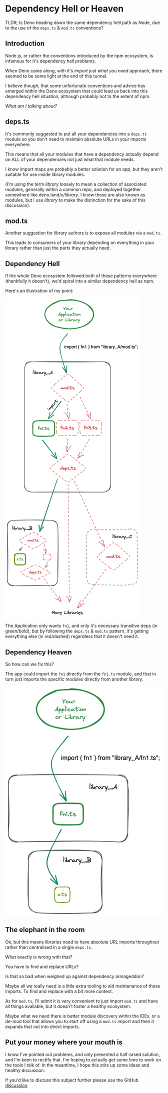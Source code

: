 # Dependency Hell or Heaven

TLDR; Is Deno heading down the same dependency hell path as Node, due to the use
of the `deps.ts` & `mod.ts` conventions?

## Introduction

Node.js, or rather the conventions introduced by the npm ecosystem, is infamous
for it's dependency hell problems.

When Deno came along, with it's _import just what you need_ approach, there
seemed to be some light at the end of this tunnel.

I believe though, that some unfortunate conventions and advice has emerged
within the Deno ecosystem that could lead us back into this dependency hell
situation, although probably not to the extent of npm.

_What am I talking about?_

## deps.ts

It's commonly suggested to put all your dependencies into a `deps.ts` module so
you don't need to maintain absolute URLs in your imports everywhere.

This means that all your modules that have a dependency actually depend on ALL
of your dependencies not just what that module needs.

I know import maps are probably a better solution for an app, but they aren't
suitable for use inside library modules.

(I'm using the term _library_ loosely to mean a collection of associated
modules, generally within a common repo, and deployed together somewhere like
deno.land/x/_library_. I know these are also known as modules, but I use
_library_ to make the distinction for the sake of this discussion).

## mod.ts

Another suggestion for library authors is to expose all modules via a `mod.ts`.

This leads to consumers of your library depending on everything in your library
rather than just the parts they actually need.

## Dependency Hell

If the whole Deno ecosystem followed both of these patterns everywhere
(thankfully it doesn't), we'd spiral into a similar dependency hell as npm.

Here's an illustration of my point:

![dependency hell graph](dep_hell.excalidraw.png)

The Application only wants `fn1`, and only it's necessary transitive deps (in
green/bold), but by following the `deps.ts` & `mod.ts` pattern, it's getting
everything else (in red/dashed) regardless that it doesn't need it.

## Dependency Heaven

So how can we fix this?

The app could import the `fn1` directly from the `fn1.ts` module, and that in
turn just imports the specific modules directly from another library.

![dependency heaven graph](dep_heaven.excalidraw.png)

## The elephant in the room

Ok, but this means libraries need to have absolute URL imports throughout rather
than centralised in a single `deps.ts`.

What exactly is wrong with that?

You have to find and replace URLs?

Is that so bad when weighed up against dependency armageddon?

Maybe all we really need is a little extra tooling to aid maintenance of these
imports. To find and replace with a bit more context.

As for `mod.ts`, I'll admit it is very convenient to just import `mod.ts` and
have all things available, but it doesn't foster a healthy ecosystem.

Maybe what we need there is better module discovery within the IDEs, or a de-mod
tool that allows you to start off using a `mod.ts` import and then it expands
that out into direct imports.

## Put your money where your mouth is

I know I've pointed out problems, and only presented a half-arsed solution, and
I'm keen to rectify that. I'm hoping to actually get some time to work on the
tools I talk of. In the meantime, I hope this stirs up some ideas and healthy
discussion.

If you'd like to discuss this subject further please use the GitHub [discussion].

[discussion]: https://github.com/jollytoad/home/discussions/3
